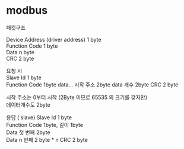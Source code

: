 # modbus

패킷구조 

Device Address (driver address)   1 byte  
Function Code   1 byte   
Data    n byte  
CRC     2 byte

요청 시  
Slave Id 1 byte  
Function Code 1byte
data...  시작 주소   2byte
        data 개수 2byte
CRC    2 byte

시작 주소는 0부터 시작 (2Byte 이므로 65535 의 크기를 갖지만)   
데이터개수도 2byte   


응답 ( slave)
Slave Id 1 byte  
Function Code 1byte, 길이 1byte  
Data 첫 번째 2byte  
Data n 번째 2 byte * n
CRC 2 byte


